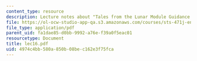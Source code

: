 ```yaml
---
content_type: resource
description: Lecture notes about "Tales from the Lunar Module Guidance Computer."
file: https://ol-ocw-studio-app-qa.s3.amazonaws.com/courses/sts-471j-engineering-apollo-the-moon-project-as-a-complex-system-spring-2007/4974c4bb580a850b08bec162e3f75fca_lec16.pdf
file_type: application/pdf
parent_uid: fa1dae85-d0bb-9992-a76e-f39a0f5eac01
resourcetype: Document
title: lec16.pdf
uid: 4974c4bb-580a-850b-08be-c162e3f75fca
---
```

